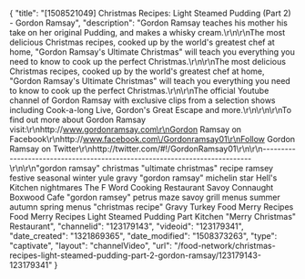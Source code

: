 {
    "title": "[1508521049] Christmas Recipes: Light Steamed Pudding (Part 2) - Gordon Ramsay",
    "description": "Gordon Ramsay teaches his mother his take on her original Pudding, and makes a whisky cream.\r\n\r\nThe most delicious Christmas recipes, cooked up by the world's greatest chef at home, \"Gordon Ramsay's Ultimate Christmas\" will teach you everything you need to know to cook up the perfect Christmas.\r\n\r\nThe most delicious Christmas recipes, cooked up by the world's greatest chef at home, \"Gordon Ramsay's Ultimate Christmas\" will teach you everything you need to know to cook up the perfect Christmas.\r\n\r\nThe official Youtube channel of Gordon Ramsay with exclusive clips from a selection shows including Cook-a-long Live, Gordon's Great Escape and more.\r\n\r\n\r\nTo find out more about Gordon Ramsay visit:\r\nhttp:\/\/www.gordonramsay.com\r\nGordon Ramsay on Facebook\r\nhttp:\/\/www.facebook.com\/Gordonramsay01\r\nFollow Gordon Ramsay on Twitter\r\nhttp:\/\/twitter.com\/#!\/GordonRamsay01\r\n\r\n---------------------------------------------------------------------------\r\n\r\n\"gordon ramsay\" christmas \"ultimate christmas\" recipe ramsey festive seasonal winter yule gravy \"gordon ramsay\" michelin star Hell's Kitchen nightmares The F Word Cooking Restaurant Savoy Connaught Boxwood Cafe \"gordon ramsey\" petrus maze savoy grill menus summer autumn spring menus \"christmas recipe\" Gravy Turkey Food Merry Recipes  Food Merry Recipes Light Steamed Pudding Part Kitchen \"Merry Christmas\" Restaurant",
    "channelid": "123179143",
    "videoid": "123179341",
    "date_created": "1321869365",
    "date_modified": "1508373263",
    "type": "captivate",
    "layout": "channelVideo",
    "url": "\/food-network\/christmas-recipes-light-steamed-pudding-part-2-gordon-ramsay\/123179143-123179341"
}